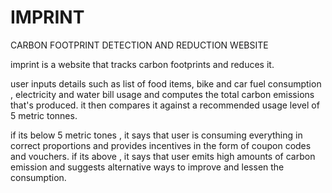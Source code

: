 # IMPRINT 
CARBON FOOTPRINT DETECTION AND REDUCTION WEBSITE

imprint is a website that tracks carbon footprints and reduces it. 

user inputs details such as list of food items, bike and car fuel consumption , electricity and water bill usage and computes the total carbon emissions that's produced. it then compares it against a recommended usage level of 5 metric tonnes. 

if its below 5 metric tones , it says that user is consuming everything in correct proportions and provides incentives in the form of coupon codes and vouchers. if its above , it says that user emits high amounts of carbon emission and suggests alternative ways to improve and lessen the consumption.
